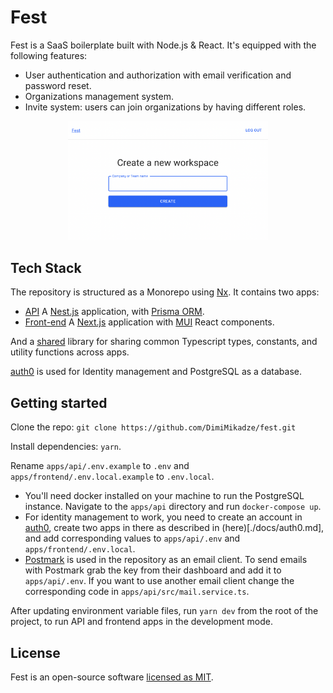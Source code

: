 # Fest

Fest is a SaaS boilerplate built with Node.js & React. It's equipped with the following features:

- User authentication and authorization with email verification and password reset.
- Organizations management system.
- Invite system: users can join organizations by having different roles.

<p align="center">
  <kbd>
    <img width="320" src="https://github.com/DimiMikadze/fest/blob/main/screenshot.png">
  </kbd>
</p>

## Tech Stack

The repository is structured as a Monorepo using [Nx](https://nx.dev). It contains two apps:

- [API](./apps/api) A [Nest.js](https://nestjs.com/) application, with [Prisma ORM](https://www.prisma.io/).
- [Front-end](./apps/frontend) A [Next.js](https://nextjs.org/) application with [MUI](https://mui.com/) React components.

And a [shared](./libs/shared) library for sharing common Typescript types, constants, and utility functions across apps.

[auth0](https://auth0.com/) is used for Identity management and PostgreSQL as a database.

## Getting started

Clone the repo: `git clone https://github.com/DimiMikadze/fest.git`

Install dependencies: `yarn`.

Rename `apps/api/.env.example` to `.env` and `apps/frontend/.env.local.example` to `.env.local`.

- You'll need docker installed on your machine to run the PostgreSQL instance. Navigate to the `apps/api` directory and run `docker-compose up`.
- For identity management to work, you need to create an account in [auth0](https://auth0.com/), create two apps in there as described in (here)[./docs/auth0.md], and add corresponding values to `apps/api/.env` and `apps/frontend/.env.local`.
- [Postmark](https://postmarkapp.com/) is used in the repository as an email client. To send emails with Postmark grab the key from their dashboard and add it to `apps/api/.env`. If you want to use another email client change the corresponding code in `apps/api/src/mail.service.ts`.

After updating environment variable files, run `yarn dev` from the root of the project, to run API and frontend apps in the development mode.

## License

Fest is an open-source software [licensed as MIT](./LICENSE).
